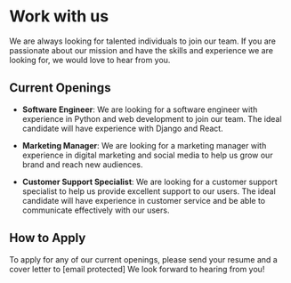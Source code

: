 # Work with us

We are always looking for talented individuals to join our team. If you are passionate about our mission and have the skills and experience we are looking for, we would love to hear from you.

## Current Openings

- **Software Engineer**: We are looking for a software engineer with experience in Python and web development to join our team. The ideal candidate will have experience with Django and React.

- **Marketing Manager**: We are looking for a marketing manager with experience in digital marketing and social media to help us grow our brand and reach new audiences.

- **Customer Support Specialist**: We are looking for a customer support specialist to help us provide excellent support to our users. The ideal candidate will have experience in customer service and be able to communicate effectively with our users.

## How to Apply

To apply for any of our current openings, please send your resume and a cover letter to [email protected] We look forward to hearing from you!